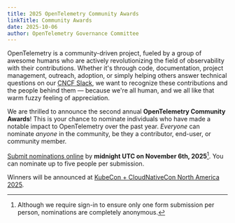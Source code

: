 ```yaml
---
title: 2025 OpenTelemetry Community Awards
linkTitle: Community Awards
date: 2025-10-06
author: OpenTelemetry Governance Committee
---
```


OpenTelemetry is a community-driven project, fueled by a group of awesome humans
who are actively revolutionizing the field of observability with their
contributions. Whether it's through code, documentation, project management,
outreach, adoption, or simply helping others answer technical questions on our
[CNCF Slack](https://slack.cncf.io/), we want to recognize these contributions
and the people behind them — because we're all human, and we all like that warm
fuzzy feeling of appreciation.

We are thrilled to announce the second annual **OpenTelemetry Community
Awards**! This is your chance to nominate individuals who have made a notable
impact to OpenTelemetry over the past year. _Everyone_ can nominate _anyone_ in
the community, be they a contributor, end-user, or community member.

[Submit nominations online](https://forms.gle/Y3UwmQrjVif4NQJs5) by **midnight
UTC on November 6th, 2025**[^1]. You can nominate up to five people per
submission.

Winners will be announced at
[KubeCon + CloudNativeCon North America 2025](https://events.linuxfoundation.org/kubecon-cloudnativecon-north-america/).

[^1]:
    Although we require sign-in to ensure only one form submission per person,
    nominations are completely anonymous.
